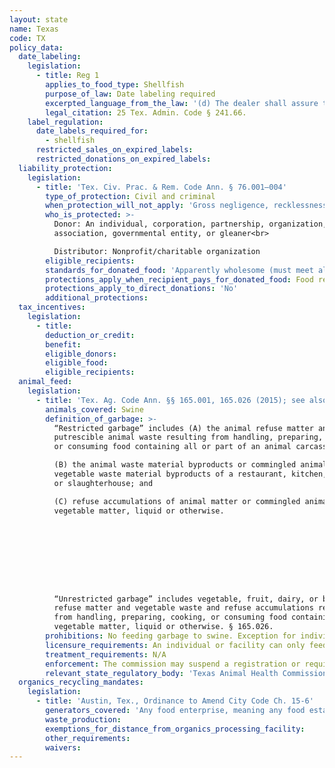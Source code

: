 ```yaml
---
layout: state
name: Texas
code: TX
policy_data:
  date_labeling:
    legislation:
      - title: Reg 1
        applies_to_food_type: Shellfish
        purpose_of_law: Date labeling required
        excerpted_language_from_the_law: '(d) The dealer shall assure that each package containing less than 64 fluid ounces of fresh or frozen molluscan shellfish shall have […] (2) a “SELL BY DATE” which provides a reasonable subsequent shelf life or the words “BEST IF USED BY” followed by a date when the product would be expected to reach the end of its shelf life.'
        legal_citation: 25 Tex. Admin. Code § 241.66.
    label_regulation:
      date_labels_required_for:
        - shellfish
      restricted_sales_on_expired_labels:
      restricted_donations_on_expired_labels:
  liability_protection:
    legislation:
      - title: 'Tex. Civ. Prac. & Rem. Code Ann. § 76.001—004'
        type_of_protection: Civil and criminal
        when_protection_will_not_apply: 'Gross negligence, recklessness, or intentional misconduct'
        who_is_protected: >-
          Donor: An individual, corporation, partnership, organization,
          association, governmental entity, or gleaner<br>

          Distributor: Nonprofit/charitable organization
        eligible_recipients:
        standards_for_donated_food: 'Apparently wholesome (must meet all quality and health standards), but the law protects donations of food not readily marketable due to appearance, age, freshness, grade, size, or surplus'
        protections_apply_when_recipient_pays_for_donated_food: Food recovery organization must distribute the food for free in order to receive protection; donor is protected even if the food recovery organization charges.
        protections_apply_to_direct_donations: 'No'
        additional_protections:
  tax_incentives:
    legislation:
      - title:
        deduction_or_credit:
        benefit:
        eligible_donors:
        eligible_food:
        eligible_recipients:
  animal_feed:
    legislation:
      - title: 'Tex. Ag. Code Ann. §§ 165.001, 165.026 (2015); see also Tex. Admin. Code tit. 4, § 55.3'
        animals_covered: Swine
        definition_of_garbage: >-
          “Restricted garbage” includes (A) the animal refuse matter and the
          putrescible animal waste resulting from handling, preparing, cooking,
          or consuming food containing all or part of an animal carcass;

          (B) the animal waste material byproducts or commingled animal and
          vegetable waste material byproducts of a restaurant, kitchen, cookery,
          or slaughterhouse; and

          (C) refuse accumulations of animal matter or commingled animal and
          vegetable matter, liquid or otherwise.









          “Unrestricted garbage” includes vegetable, fruit, dairy, or baked goods
          refuse matter and vegetable waste and refuse accumulations resulting
          from handling, preparing, cooking, or consuming food containing only
          vegetable matter, liquid or otherwise. § 165.026.
        prohibitions: No feeding garbage to swine. Exception for individuals feeding household garbage. § 165.026.
        licensure_requirements: An individual or facility can only feed unrestricted garbage to swine if it secures a permit from the state. But an individual feeding household garbage to his or her own swine need not obtain a permit. § 165.026.
        treatment_requirements: N/A
        enforcement: The commission may suspend a registration or require the immediate quarantine and closure of a garbage-feeding facility if the operation presents a danger to public health or the livestock industry. § 165.026.
        relevant_state_regulatory_body: 'Texas Animal Health Commission (§165.001), <a href="http://www.tahc.texas.gov/" target="_blank">http://www.tahc.texas.gov/</a>.'
  organics_recycling_mandates:
    legislation:
      - title: 'Austin, Tex., Ordinance to Amend City Code Ch. 15-6'
        generators_covered: 'Any food enterprise, meaning any food establishment, food process plant, farmers market vendor, temporary or mobile food establishment that is required a food permit. All food enterprises must comply by October 1, 2020, with compliance phased in based on establishment size according to the following schedule:   2016: 50,000+ square feet 2017: 15,000+ square feet 2018: 5,000+ square feet 2019: 1,000+ square feet'
        waste_production:
        exemptions_for_distance_from_organics_processing_facility:
        other_requirements:
        waivers:
---
```


